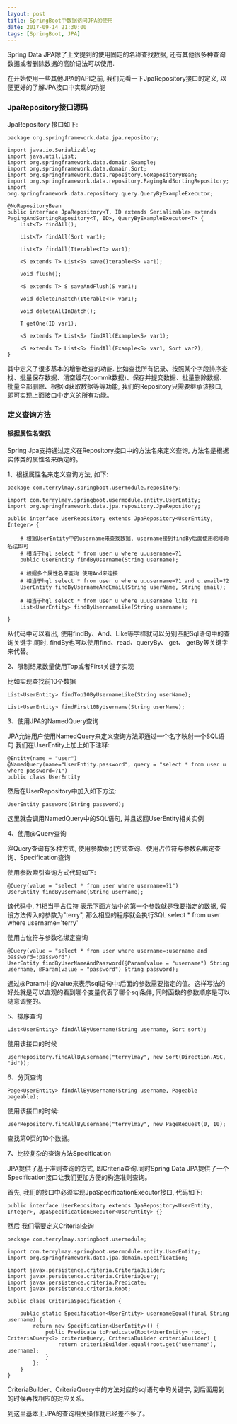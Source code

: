 ```yaml
---
layout: post
title: SpringBoot中数据访问JPA的使用
date: 2017-09-14 21:30:00
tags: [SpringBoot, JPA]
---
```


Spring Data JPA除了上文提到的使用固定的名称查找数据, 还有其他很多种查询数据或者删除数据的高阶语法可以使用.

在开始使用一些其他JPA的API之前, 我们先看一下JpaRepository接口的定义, 以便更好的了解JPA接口中实现的功能

### JpaRepository接口源码

JpaRepository 接口如下:


	package org.springframework.data.jpa.repository;

	import java.io.Serializable;
	import java.util.List;
	import org.springframework.data.domain.Example;
	import org.springframework.data.domain.Sort;
	import org.springframework.data.repository.NoRepositoryBean;
	import org.springframework.data.repository.PagingAndSortingRepository;
	import org.springframework.data.repository.query.QueryByExampleExecutor;

	@NoRepositoryBean
	public interface JpaRepository<T, ID extends Serializable> extends PagingAndSortingRepository<T, ID>, QueryByExampleExecutor<T> {
	    List<T> findAll();

	    List<T> findAll(Sort var1);

	    List<T> findAll(Iterable<ID> var1);

	    <S extends T> List<S> save(Iterable<S> var1);

	    void flush();

	    <S extends T> S saveAndFlush(S var1);

	    void deleteInBatch(Iterable<T> var1);

	    void deleteAllInBatch();

	    T getOne(ID var1);

	    <S extends T> List<S> findAll(Example<S> var1);

	    <S extends T> List<S> findAll(Example<S> var1, Sort var2);
	}

其中定义了很多基本的增删改查的功能. 比如查找所有记录、按照某个字段排序查找、批量保存数据、清空缓存(commit数据)、保存并提交数据、批量删除数据、批量全部删除、根据Id获取数据等等功能, 我们的Repository只需要继承该接口, 即可实现上面接口中定义的所有功能。

### 定义查询方法

#### 根据属性名查找

Spring Jpa支持通过定义在Repository接口中的方法名来定义查询, 方法名是根据实体类的属性名来确定的。

1、根据属性名来定义查询方法, 如下:

	package com.terrylmay.springboot.usermodule.repository;

	import com.terrylmay.springboot.usermodule.entity.UserEntity;
	import org.springframework.data.jpa.repository.JpaRepository;

	public interface UserRepository extends JpaRepository<UserEntity, Integer> {

		# 根据UserEntity中的username来查找数据, username接到findBy后面使用驼峰命名法即可
		# 相当于hql select * from user u where u.username=?1
	    public UserEntity findByUsername(String username);

	    # 根据多个属性名来查询 使用And来连接
	    # 相当于hql select * from user u where u.username=?1 and u.email=?2
	    UserEntity findByUsernameAndEmail(String userName, String email);

	    # 相当于hql select * from user u where u.username like ?1
	    List<UserEntity> findByUsernameLike(String username);

	}

从代码中可以看出, 使用findBy、And、Like等字样就可以分别匹配Sql语句中的查询关键字.同时, findBy也可以使用find、read、queryBy、 get、 getBy等关键字来代替。

2、限制结果数量使用Top或者First关键字实现

比如实现查找前10个数据

	List<UserEntity> findTop10ByUsernameLike(String userName);

	List<UserEntity> findFirst10ByUsername(String userName);

3、使用JPA的NamedQuery查询

JPA允许用户使用NamedQuery来定义查询方法即通过一个名字映射一个SQL语句
我们在UserEntity上加上如下注释:

	@Entity(name = "user")
	@NamedQuery(name="UserEntity.password", query = "select * from user u where password=?1")
	public class UserEntity

然后在UserRepository中加入如下方法:

	UserEntity password(String password);

这里就会调用NamedQuery中的SQL语句, 并且返回UserEntity相关实例

4、使用@Query查询

@Query查询有多种方式, 使用参数索引方式查询、使用占位符与参数名绑定查询、Specification查询

使用参数索引查询方式代码如下:

	@Query(value = "select * from user where username=?1")
    UserEntity findByUsername(String username);

 该代码中, ?1相当于占位符 表示下面方法中的第一个参数就是我要指定的数据, 假设方法传入的参数为"terry", 那么相应的程序就会执行SQL select * from user where username='terry'

 使用占位符与参数名绑定查询

 	@Query(value = "select * from user where username=:username and password=:password")
    UserEntity findByUserNameAndPassword(@Param(value = "username") String username, @Param(value = "password") String password);

通过@Param中的value来表示sql语句中:后面的参数需要指定的值。这样写法的好处就是可以直观的看到哪个变量代表了哪个sql条件, 同时函数的参数顺序是可以随意调整的。

5、排序查询

	List<UserEntity> findAllByUsername(String username, Sort sort);

使用该接口的时候

	userRepository.findAllByUsername("terrylmay", new Sort(Direction.ASC, "id"));

6、分页查询

	Page<UserEntity> findAllByUsername(String username, Pageable pageable);

使用该接口的时候:

	userRepository.findAllByUsername("terrylmay", new PageRequest(0, 10);

查找第0页的10个数据。

7、比较复杂的查询方法Specification

JPA提供了基于准则查询的方式, 即Criteria查询.同时Spring Data JPA提供了一个Specification接口让我们更加方便的构造准则查询。

首先, 我们的接口中必须实现JpaSpecificationExecutor接口, 代码如下:

	public interface UserRepository extends JpaRepository<UserEntity, Integer>, JpaSpecificationExecutor<UserEntity> {}

然后 我们需要定义Criterial查询

	package com.terrylmay.springboot.usermodule;

	import com.terrylmay.springboot.usermodule.entity.UserEntity;
	import org.springframework.data.jpa.domain.Specification;

	import javax.persistence.criteria.CriteriaBuilder;
	import javax.persistence.criteria.CriteriaQuery;
	import javax.persistence.criteria.Predicate;
	import javax.persistence.criteria.Root;

	public class CriteriaSpecification {

	    public static Specification<UserEntity> usernameEqual(final String username) {
	        return new Specification<UserEntity>() {
	            public Predicate toPredicate(Root<UserEntity> root, CriteriaQuery<?> criteriaQuery, CriteriaBuilder criteriaBuilder) {
	                return criteriaBuilder.equal(root.get("username"), username);
	            }
	        };
	    }
	}

CriteriaBuilder、CriteriaQuery中的方法对应的sql语句中的关键字, 到后面用到的时候再找相应的对应关系。

到这里基本上JPA的查询相关操作就已经差不多了。

